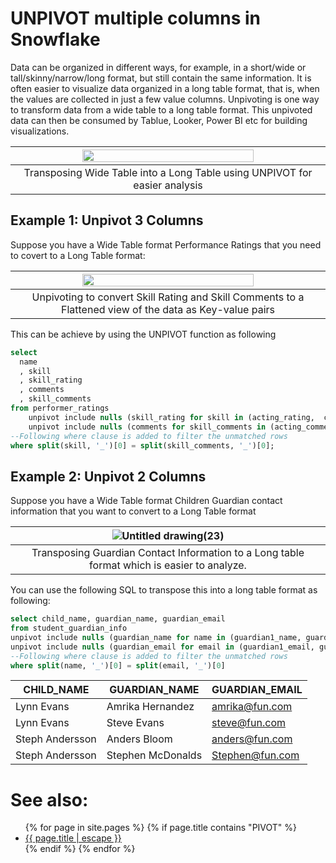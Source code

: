 # UNPIVOT multiple columns in Snowflake

Data can be organized in different ways, for example, in a short/wide or tall/skinny/narrow/long format, but still contain the same information. It  is often easier to visualize data organized in a long table format, that is, when the values are collected in just a few value columns. Unpivoting is one way to transform data from a wide table to a long table format. This unpivoted data can then be consumed by Tablue, Looker, Power BI etc for building visualizations.


|<img src="https://github.com/user-attachments/assets/390dec7d-97a4-403a-87cd-9aece7ae1025" width="75%">|
|:--:|
|Transposing Wide Table into a Long Table using UNPIVOT for easier analysis|

## Example 1: Unpivot 3 Columns
Suppose you have a Wide Table format Performance Ratings that you need to covert to a Long Table format:

|<img src="https://github.com/user-attachments/assets/fe058626-62c3-4155-a2aa-288b6c84c798" width="75%">|
|:--:|
|Unpivoting to convert Skill Rating and Skill Comments to a Flattened view of the data as Key-value pairs|

This can be achieve by using the UNPIVOT function as following

```sql
select 
  name
  , skill
  , skill_rating
  , comments
  , skill_comments
from performer_ratings
    unpivot include nulls (skill_rating for skill in (acting_rating,  comedy_rating, musical_performance_rating)) 
    unpivot include nulls (comments for skill_comments in (acting_comments,comedy_comments, musical_performance_comments)) 
--Following where clause is added to filter the unmatched rows
where split(skill, '_')[0] = split(skill_comments, '_')[0];

```

## Example 2: Unpivot 2 Columns
Suppose you have a Wide Table format Children Guardian contact information that you want to convert to a Long Table format

|![Untitled drawing(23)](https://github.com/user-attachments/assets/632b638b-23f6-4a83-98c6-fce8c7b79967)|
|:--:|
|Transposing Guardian Contact Information to a Long table format which is easier to analyze.|

You can use the following SQL to transpose this into a long table format as following:

```sql
select child_name, guardian_name, guardian_email
from student_guardian_info
unpivot include nulls (guardian_name for name in (guardian1_name, guardian2_name))
unpivot include nulls (guardian_email for email in (guardian1_email, guardian2_email))
--Following where clause is added to filter the unmatched rows
where split(name, '_')[0] = split(email, '_')[0]

```


| CHILD_NAME      | GUARDIAN_NAME     | GUARDIAN_EMAIL  |
|-----------------|-------------------|-----------------|
| Lynn Evans      | Amrika Hernandez  | amrika@fun.com  |
| Lynn Evans      | Steve Evans       | steve@fun.com   |
| Steph Andersson | Anders Bloom      | anders@fun.com  |
| Steph Andersson | Stephen McDonalds | Stephen@fun.com |

# See also:
<ul id="recent-articles">
{% for page in site.pages %}
    {% if page.title contains "PIVOT" %}
    <li>
    <a href="{{ page.url | relative_url }}">{{ page.title | escape }}</a>
    </li>
    {% endif %}
{% endfor %}
</ul>


